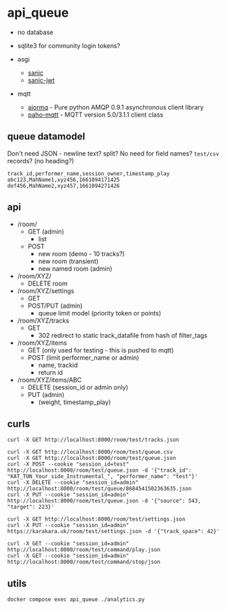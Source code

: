 api_queue
=========

* no database
* sqlite3 for community login tokens?

* asgi
    * [sanic](https://sanic.dev/en/plugins/sanic-ext/getting-started.html#features)
    * [sanic-jwt](https://sanic-jwt.readthedocs.io/en/latest/pages/simpleusage.html)
* mqtt
    * [aiormq](https://github.com/mosquito/aiormq) - Pure python AMQP 0.9.1 asynchronous client library
    * [paho-mqtt](https://pypi.org/project/paho-mqtt/) - MQTT version 5.0/3.1.1 client class


queue datamodel
---------------

Don't need JSON - newline text? split? No need for field names? `test/csv` records? (no heading?)

```csv
track_id,performer_name,session_owner,timestamp_play
abc123,MahName1,xyz456,1661094171425
def456,MahName2,xyz457,1661094271426
```


api
---

* /room/
    * GET (admin)
        * list
    * POST
        * new room (demo - 10 tracks?)
        * new room (transient)
        * new named room (admin)
* /room/XYZ/
    * DELETE room
* /room/XYZ/settings
    * GET
    * POST/PUT (admin)
        * queue limit model (priority token or points)
* /room/XYZ/tracks
    * GET
        * 302 redirect to static track_datafile from hash of filter_tags
* /room/XYZ/items
    * GET (only used for testing - this is pushed to mqtt)
    * POST (limit performer_name or admin)
        * name, trackid
        * return id
* /room/XYZ/items/ABC
    * DELETE (session_id or admin only)
    * PUT (admin)
        * (weight, timestamp_play)


curls
-----

```
curl -X GET http://localhost:8000/room/test/tracks.json

curl -X GET http://localhost:8000/room/test/queue.csv
curl -X GET http://localhost:8000/room/test/queue.json
curl -X POST --cookie "session_id=test" http://localhost:8000/room/test/queue.json -d '{"track_id": "KAT_TUN_Your_side_Instrumental_", "performer_name": "test"}'
curl -X DELETE --cookie "session_id=admin" http://localhost:8000/room/test/queue/8684541502363635.json
curl -X PUT --cookie "session_id=admin" http://localhost:8000/room/test/queue.json -d '{"source": 543, "target": 223}'

curl -X GET http://localhost:8000/room/test/settings.json
curl -X PUT --cookie "session_id=admin" https://karakara.uk/room/test/settings.json -d '{"track_space": 42}'

curl -X GET --cookie "session_id=admin" http://localhost:8000/room/test/command/play.json
curl -X GET --cookie "session_id=admin" http://localhost:8000/room/test/command/stop/json
```


utils
-----
```
docker compose exec api_queue ./analytics.py
```
